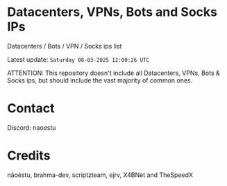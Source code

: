 # Datacenters, VPNs, Bots and Socks IPs
 
Datacenters / Bots / VPN / Socks ips list

Latest update: `Saturday 08-03-2025 12:00:26 UTC` 

ATTENTION: This repository doesn't include all Datacenters, VPNs, Bots & Socks ips, 
but should include the vast majority of common ones.

# Contact
Discord: naoestu

# Credits
nãoéstu, brahma-dev, scriptzteam, ejrv, X4BNet and TheSpeedX
